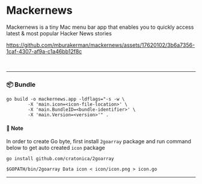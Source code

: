 # Mackernews

Mackernews is a tiny Mac menu bar app that enables you to quickly access latest & most popular Hacker News stories

https://github.com/mburakerman/mackernews/assets/17620102/3b6a7356-1caf-4307-af9a-c1a46bb12f8c

<br />
<hr />

### 📦 Bundle

```
go build -o mackernews.app -ldflags="-s -w \
        -X 'main.icon=<icon-file-location>' \
        -X 'main.BundleID=<bundle-identifier>' \
        -X 'main.Version=<version>'" .
```

#### 📌 Note

In order to create Go byte, first install `2goarray` package and run command below to get auto created `icon` package

```
go install github.com/cratonica/2goarray
```

```
$GOPATH/bin/2goarray Data icon < icon/icon.png > icon.go
```

<hr />
